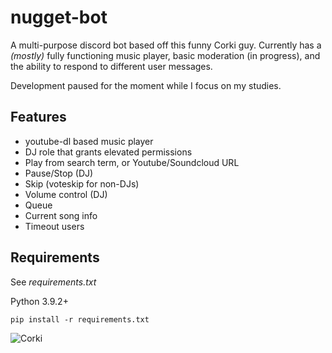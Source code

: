 # nugget-bot
A multi-purpose discord bot based off this funny Corki guy. Currently has a *(mostly)* fully functioning music player, basic moderation (in progress), and the ability to respond to different user messages. 

Development paused for the moment while I focus on my studies.
## Features
- youtube-dl based music player
- DJ role that grants elevated permissions
- Play from search term, or Youtube/Soundcloud URL
- Pause/Stop (DJ)
- Skip (voteskip for non-DJs)
- Volume control (DJ)
- Queue
- Current song info
- Timeout users

## Requirements
See *requirements.txt*

Python 3.9.2+

`pip install -r requirements.txt`

![Corki](https://lolimpact.com/wp-content/uploads/2016/11/Corki_Splash_Tile_0.jpg "Corki")
